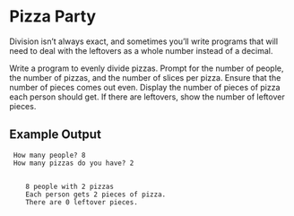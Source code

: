 # Pizza Party

Division isn’t always exact, and sometimes you’ll write
programs that will need to deal with the leftovers as a whole
number instead of a decimal.

Write a program to evenly divide pizzas. Prompt for the
number of people, the number of pizzas, and the number of
slices per pizza. Ensure that the number of pieces comes out
even. Display the number of pieces of pizza each person
should get. If there are leftovers, show the number of leftover
pieces.

## Example Output

````
 How many people? 8
 How many pizzas do you have? 2


    8 people with 2 pizzas
    Each person gets 2 pieces of pizza.
    There are 0 leftover pieces.

````